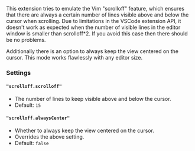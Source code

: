 This extension tries to emulate the Vim "scrolloff" feature, which ensures that there are always a certain number of lines visible above and below the cursor when scrolling. Due to limitations in the VSCode extension API, it doesn't work as expected when the number of visible lines in the editor window is smaller than scrolloff*2. If you avoid this case then there should be no problems.

Additionally there is an option to always keep the view centered on the cursor. This mode works flawlessly with any editor size.

### Settings

#### `"scrolloff.scrolloff"`
* The number of lines to keep visible above and below the cursor.
* Default: `15`

#### `"scrolloff.alwaysCenter"`
* Whether to always keep the view centered on the cursor.
* Overrides the above setting.
* Default: `false`